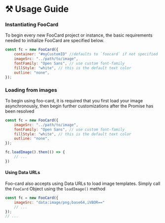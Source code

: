 # ⚒ Usage Guide

### Instantiating FooCard

To begin every new FooCard project or instance, the basic requirements needed to initialize FooCard are specified below.

```javascript
const fc = new FooCard({
    container: "#myCustomID" //defaults to `foocard` if not specified
    imageSrc: "../path/to/image",
    fontFamily: "Open Sans", // use custom font-family
    fillStyle: "white", // this is the default text color
    outline: "none",
});
```

### Loading from images

To begin using foo-card, it is required that you first load your image asynchronously, then begin further customizations after the Promise has been resolved

```javascript
const fc = new FooCard({
    imageSrc: "../path/to/image",
    fontFamily: "Open Sans", // use custom font-family
    fillStyle: "white", // this is the default text color
    outline: "none",
});

fc.loadImage().then(() => {
    // ...
})
```

#### Using Data URLs

Foo-card also accepts using Data URLs to load image templates. Simply call the `FooCard` Object using the `loadImage()` method

```javascript
const fc = new FooCard({
    imageSrc: "data:image/png;base64,iVBOR=="
    // ...
});
// ...
```
